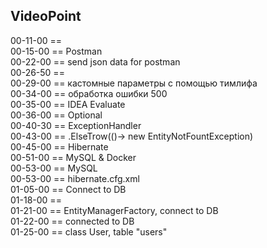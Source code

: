 
VideoPoint
---

00-11-00 ==   
00-15-00 == Postman   
00-22-00 == send json data for postman   
00-26-50 ==    
00-29-00 == кастомные параметры с помощью тимлифа   
00-34-00 == обработка ошибки 500   
00-35-00 == IDEA Evaluate   
00-36-00 == Optional<T>   
00-40-30 == ExceptionHandler   
00-43-00 == .ElseTrow(()-> new EntityNotFountException)   
00-45-00 == Hibernate   
00-51-00 == MySQL & Docker   
00-53-00 == MySQL   
00-53-00 == hibernate.cfg.xml   
01-05-00 == Connect to DB   
01-18-00 ==    
01-21-00 == EntityManagerFactory, connect to DB   
01-22-00 == connected to DB   
01-25-00 == class User, table "users"   




 



